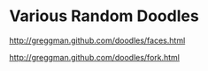 Various Random Doodles
======================

http://greggman.github.com/doodles/faces.html

http://greggman.github.com/doodles/fork.html

